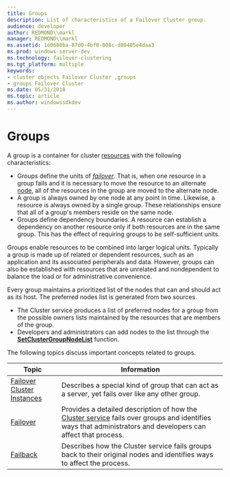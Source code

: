 ```yaml
---
title: Groups
description: List of characteristics of a Failover Cluster group.
audience: developer
author: REDMOND\\markl
manager: REDMOND\\markl
ms.assetid: 1e0680ba-87d0-4bf0-808c-d80485e4daa3
ms.prod: windows-server-dev
ms.technology: failover-clustering
ms.tgt_platform: multiple
keywords:
- cluster objects Failover Cluster ,groups
- groups Failover Cluster
ms.date: 05/31/2018
ms.topic: article
ms.author: windowssdkdev
---
```


# Groups

A group is a container for cluster [resources](resources.md) with the following characteristics:

-   Groups define the units of [*failover*](f-gly.md#-wolf-failover-gly). That is, when one resource in a group fails and it is necessary to move the resource to an alternate [node](nodes.md), all of the resources in the group are moved to the alternate node.
-   A group is always owned by one node at any point in time. Likewise, a resource is always owned by a single group. These relationships ensure that all of a group's members reside on the same node.
-   Groups define dependency boundaries. A resource can establish a dependency on another resource only if both resources are in the same group. This has the effect of requiring groups to be self-sufficient units.

Groups enable resources to be combined into larger logical units. Typically a group is made up of related or dependent resources, such as an application and its associated peripherals and data. However, groups can also be established with resources that are unrelated and nondependent to balance the load or for administrative convenience.

Every group maintains a prioritized list of the nodes that can and should act as its host. The preferred nodes list is generated from two sources.

-   The Cluster service produces a list of preferred nodes for a group from the possible owners lists maintained by the resources that are members of the group.
-   Developers and administrators can add nodes to the list through the [**SetClusterGroupNodeList**](/windows/previous-versions/ClusAPI/nc-clusapi-pclusapi_set_cluster_group_node_list?branch=master) function.

The following topics discuss important concepts related to groups.



| Topic                                             | Information                                                                                                                                                                         |
|---------------------------------------------------|-------------------------------------------------------------------------------------------------------------------------------------------------------------------------------------|
| [Failover Cluster Instances](virtual-servers.md) | Describes a special kind of group that can act as a server, yet fails over like any other group.                                                                                    |
| [Failover](failover.md)                          | Provides a detailed description of how the [Cluster service](cluster-service.md) fails over groups and identifies ways that administrators and developers can affect that process. |
| [Failback](failback.md)                          | Describes how the Cluster service fails groups back to their original nodes and identifies ways to affect the process.                                                              |



 

 

 




